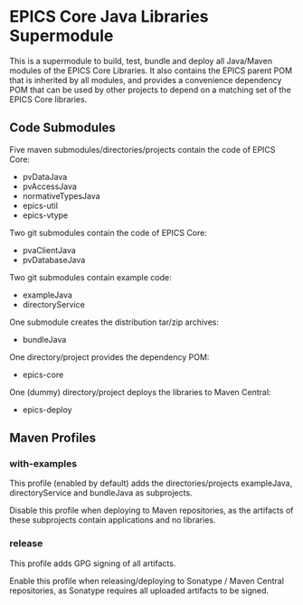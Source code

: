 # EPICS Core Java Libraries Supermodule

This is a supermodule to build, test, bundle and deploy all Java/Maven modules 
of the EPICS Core Libraries.
It also contains the EPICS parent POM that is inherited by all modules, 
and provides a convenience dependency POM that can be used by other projects 
to depend on a matching set of the EPICS Core libraries.


## Code Submodules
Five maven submodules/directories/projects contain the code of EPICS Core:
* pvDataJava
* pvAccessJava
* normativeTypesJava
* epics-util
* epics-vtype

Two git submodules contain the code of EPICS Core:
* pvaClientJava
* pvDatabaseJava

Two git submodules contain example code:
* exampleJava
* directoryService

One submodule creates the distribution tar/zip archives:
* bundleJava

One directory/project provides the dependency POM:
* epics-core

One (dummy) directory/project deploys the libraries to Maven Central:
* epics-deploy

## Maven Profiles

### with-examples
This profile (enabled by default) adds the directories/projects exampleJava, 
directoryService and bundleJava as subprojects.

Disable this profile when deploying to Maven repositories, as the artifacts 
of these subprojects contain applications and no libraries.

### release
This profile adds GPG signing of all artifacts.

Enable this profile when releasing/deploying to Sonatype / Maven Central 
repositories, as Sonatype requires all uploaded artifacts to be signed.
